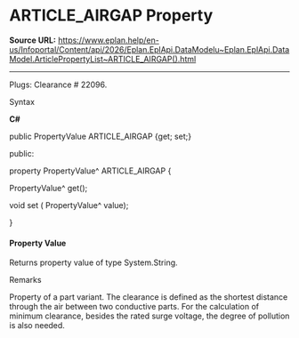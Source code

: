 # ARTICLE_AIRGAP Property

**Source URL:** https://www.eplan.help/en-us/Infoportal/Content/api/2026/Eplan.EplApi.DataModelu~Eplan.EplApi.DataModel.ArticlePropertyList~ARTICLE_AIRGAP().html

---

Plugs: Clearance # 22096.

Syntax

**C#**



public PropertyValue ARTICLE_AIRGAP {get; set;}

public:

property PropertyValue^ ARTICLE_AIRGAP {

   PropertyValue^ get();

   void set (    PropertyValue^ value);

}


#### Property Value

Returns property value of type System.String.

Remarks

Property of a part variant. The clearance is defined as the shortest distance through the air between two conductive parts. For the calculation of minimum clearance, besides the rated surge voltage, the degree of pollution is also needed.
